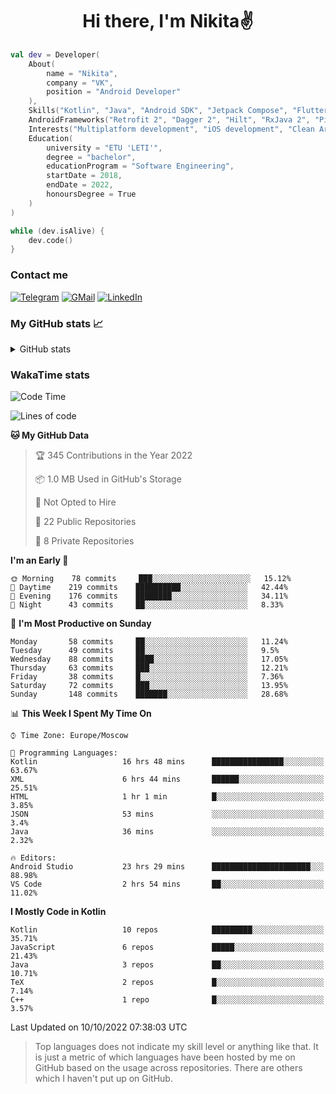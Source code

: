 <h1 align="center">
Hi there, I'm Nikita✌️
</h1>

```kotlin
val dev = Developer(
    About(
        name = "Nikita",
        company = "VK",
        position = "Android Developer"
    ),
    Skills("Kotlin", "Java", "Android SDK", "Jetpack Compose", "Flutter", "KMM"),
    AndroidFrameworks("Retrofit 2", "Dagger 2", "Hilt", "RxJava 2", "Picasso", "Kotlin Coroutines"),
    Interests("Multiplatform development", "iOS development", "Clean Architecture"),
    Education(
        university = "ETU 'LETI'",
        degree = "bachelor",
        educationProgram = "Software Engineering",
        startDate = 2018,
        endDate = 2022,
        honoursDegree = True
    )
)

while (dev.isAlive) {
    dev.code()
}
```

### Contact me

[![Telegram](https://img.shields.io/badge/Telegram-white?style=for-the-badge&logo=telegram&logoColor=29e9ea)](https://t.me/po4yka)
[![GMail](https://img.shields.io/badge/Gmail-white?style=for-the-badge&logo=gmail&logoColor=d14836)](mailto:pochaev.nik@gmail.com)
[![LinkedIn](https://img.shields.io/badge/linkedin%20-white.svg?&style=for-the-badge&logo=linkedin&logoColor=%230077B5)](https://www.linkedin.com/in/nikita-pochaev-415b5a1a1)

### My GitHub stats 📈

<details>
  <summary>GitHub stats</summary>
  <p align="center">
    <img src="https://github-readme-stats.vercel.app/api?username=po4yka&show_icons=true&theme=dark" />
  </p>
</details>

### WakaTime stats

<!--START_SECTION:waka-->
![Code Time](http://img.shields.io/badge/Code%20Time-3%2C247%20hrs%205%20mins-blue)

![Lines of code](https://img.shields.io/badge/From%20Hello%20World%20I%27ve%20Written-1%20Million%20lines%20of%20code-blue)

**🐱 My GitHub Data** 

> 🏆 345 Contributions in the Year 2022
 > 
> 📦 1.0 MB Used in GitHub's Storage 
 > 
> 🚫 Not Opted to Hire
 > 
> 📜 22 Public Repositories 
 > 
> 🔑 8 Private Repositories  
 > 
**I'm an Early 🐤** 

```text
🌞 Morning    78 commits     ███░░░░░░░░░░░░░░░░░░░░░░   15.12% 
🌆 Daytime    219 commits    ██████████░░░░░░░░░░░░░░░   42.44% 
🌃 Evening    176 commits    ████████░░░░░░░░░░░░░░░░░   34.11% 
🌙 Night      43 commits     ██░░░░░░░░░░░░░░░░░░░░░░░   8.33%

```
📅 **I'm Most Productive on Sunday** 

```text
Monday       58 commits     ██░░░░░░░░░░░░░░░░░░░░░░░   11.24% 
Tuesday      49 commits     ██░░░░░░░░░░░░░░░░░░░░░░░   9.5% 
Wednesday    88 commits     ████░░░░░░░░░░░░░░░░░░░░░   17.05% 
Thursday     63 commits     ███░░░░░░░░░░░░░░░░░░░░░░   12.21% 
Friday       38 commits     █░░░░░░░░░░░░░░░░░░░░░░░░   7.36% 
Saturday     72 commits     ███░░░░░░░░░░░░░░░░░░░░░░   13.95% 
Sunday       148 commits    ███████░░░░░░░░░░░░░░░░░░   28.68%

```


📊 **This Week I Spent My Time On** 

```text
⌚︎ Time Zone: Europe/Moscow

💬 Programming Languages: 
Kotlin                   16 hrs 48 mins      ████████████████░░░░░░░░░   63.67% 
XML                      6 hrs 44 mins       ██████░░░░░░░░░░░░░░░░░░░   25.51% 
HTML                     1 hr 1 min          █░░░░░░░░░░░░░░░░░░░░░░░░   3.85% 
JSON                     53 mins             ░░░░░░░░░░░░░░░░░░░░░░░░░   3.4% 
Java                     36 mins             ░░░░░░░░░░░░░░░░░░░░░░░░░   2.32%

🔥 Editors: 
Android Studio           23 hrs 29 mins      ██████████████████████░░░   88.98% 
VS Code                  2 hrs 54 mins       ██░░░░░░░░░░░░░░░░░░░░░░░   11.02%

```

**I Mostly Code in Kotlin** 

```text
Kotlin                   10 repos            █████████░░░░░░░░░░░░░░░░   35.71% 
JavaScript               6 repos             █████░░░░░░░░░░░░░░░░░░░░   21.43% 
Java                     3 repos             ██░░░░░░░░░░░░░░░░░░░░░░░   10.71% 
TeX                      2 repos             █░░░░░░░░░░░░░░░░░░░░░░░░   7.14% 
C++                      1 repo              █░░░░░░░░░░░░░░░░░░░░░░░░   3.57%

```



 Last Updated on 10/10/2022 07:38:03 UTC
<!--END_SECTION:waka-->

> Top languages does not indicate my skill level or anything like that. It is just a metric of which languages have been hosted by me on GitHub based on the usage across repositories. There are others which I haven't put up on GitHub.
